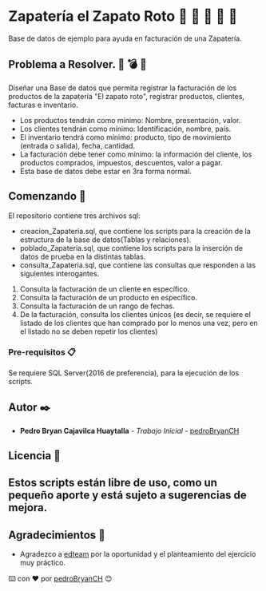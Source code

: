 # Zapatería el Zapato Roto 👞 👟 👠 👡 👢

Base de datos de ejemplo para ayuda en facturación de una Zapatería.

## Problema a Resolver.  🔧 💣 🔨

Diseñar una Base de datos que permita registrar la facturación de los productos de la zapatería "El zapato roto", registrar productos, clientes, facturas e inventario.

* Los productos tendrán como mínimo: Nombre, presentación, valor. 
* Los clientes tendrán como mínimo: Identificación, nombre, país.
* El inventario tendrá como mínimo: producto, tipo de movimiento (entrada o salida), fecha, cantidad.
* La facturación debe tener como mínimo: la información del cliente, los productos comprados, impuestos, descuentos, valor a pagar.
* Esta base de datos debe estar en 3ra forma normal.

## Comenzando 🚀

El repositorio contiene tres archivos sql:

* creacion_Zapateria.sql, que contiene los scripts para la creación de la estructura de la base de datos(Tablas y relaciones).
* poblado_Zapateria.sql, que contiene los scripts para la inserción de datos de prueba en la distintas tablas.
* consulta_Zapateria.sql, que contiene las consultas que responden a las siguientes interogantes.

1. Consulta la facturación de un cliente en específico.
2. Consulta la facturación de un producto en específico.
3. Consulta la facturación de un rango de fechas.
4. De la facturación, consulta los clientes únicos (es decir, se requiere el listado de los clientes que han comprado por lo menos una vez, pero en el listado no se deben repetir los clientes)

### Pre-requisitos 📋

Se requiere SQL Server(2016 de preferencia), para la ejecución de los scripts.

## Autor ✒️

* **Pedro Bryan Cajavilca Huaytalla** - *Trabajo Inicial* - [pedroBryanCH](https://github.com/pedroBryanCH)

## Licencia 📄

Estos scripts están libre de uso, como un pequeño aporte y está sujeto a sugerencias de mejora.
---

## Agradecimientos 🎁

* Agradezco a [edteam](https://ed.team/) por la oportunidad y el planteamiento del ejercicio muy práctico.

⌨️ con ❤️ por [pedroBryanCH](https://github.com/pedroBryanCH) 😊